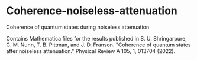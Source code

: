 # Coherence-noiseless-attenuation
Coherence of quantum states during noiseless attenuation

Contains Mathematica files for the results published in S. U. Shringarpure, C. M. Nunn, T. B. Pittman, and J. D. Franson. "Coherence of quantum states after noiseless attenuation." Physical Review A 105, 1, 013704 (2022).
